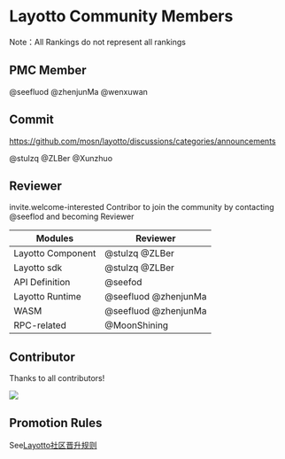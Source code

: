 # Layotto Community Members

Note：All Rankings do not represent all rankings

## PMC Member

@seefluod @zhenjunMa @wenxuwan

## Commit

https://github.com/mosn/layotto/discussions/categories/announcements

@stulzq @ZLBer @Xunzhuo

## Reviewer

invite.welcome-interested Contribor to join the community by contacting @seeflod and becoming Reviewer

| Modules           | Reviewer                                       |
| ----------------- | ---------------------------------------------- |
| Layotto Component | @stulzq @ZLBer       |
| Layotto sdk       | @stulzq @ZLBer       |
| API Definition    | @seefod                           |
| Layotto Runtime   | @seefluod @zhenjunMa |
| WASM              | @seefluod @zhenjunMa |
| RPC-related       | @MoonShining                      |

## Contributor

Thanks to all contributors!

<a href="https://github.com/mosn/layotto/graphs/contributors">
  <img src="https://contrib.rocks/image?repo=mosn/layotto" />
</a>

## Promotion Rules

See[Layotto社区晋升规则](community/promote.md)
